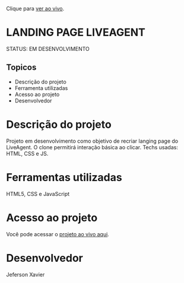 Clique para [ver ao vivo](https://clone-live-agent.netlify.app/).

# LANDING PAGE LIVEAGENT
STATUS: EM DESENVOLVIMENTO

## Topicos
- Descrição do projeto
- Ferramenta utilizadas
- Acesso ao projeto
- Desenvolvedor

# Descrição do projeto
Projeto em desenvolvimento como objetivo de recriar langing page do LiveAgent. O clone permitirá interação básica ao clicar. Techs usadas: HTML, CSS e JS.

# Ferramentas utilizadas
HTML5, CSS e JavaScript

# Acesso ao projeto
Você pode acessar o [projeto ao vivo aqui](https://clone-live-agent.netlify.app/).

# Desenvolvedor

Jeferson Xavier 
